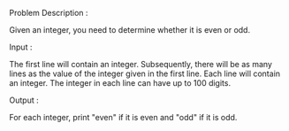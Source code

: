 
Problem Description :

Given an integer, you need to determine whether it is even or odd.

Input :

The first line will contain an integer.
Subsequently, there will be as many lines as the value of the integer given in the first line. Each line will contain an integer. The integer in each line can have up to 100 digits.

Output :

For each integer, print "even" if it is even and "odd" if it is odd.





